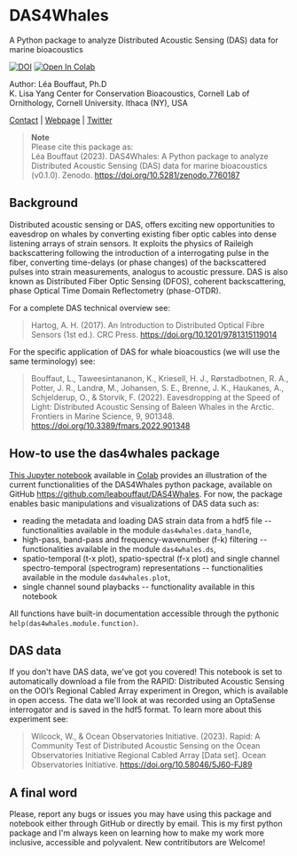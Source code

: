 # DAS4Whales 

A Python package to analyze Distributed Acoustic Sensing (DAS) data for marine bioacoustics

[![DOI](https://zenodo.org/badge/604782489.svg)](https://zenodo.org/badge/latestdoi/604782489)
[![Open In Colab](https://colab.research.google.com/assets/colab-badge.svg)](https://colab.research.google.com/gist/leabouffaut/e66b5a741493c4bd13aa07f39586ec4b/das4whales_examplenotebook.ipynb)

Author: Léa Bouffaut, Ph.D   
K. Lisa Yang Center for Conservation Bioacoustics, Cornell Lab of Ornithology, Cornell University. Ithaca (NY), USA

[Contact](mailto:lb736@cornell.edu) | [Webpage](https://www.birds.cornell.edu/ccb/lea-bouffaut/) | [Twitter](https://twitter.com/LeaBouffaut)


> **Note**   
> Please cite this package as:   
> Léa Bouffaut (2023). DAS4Whales: A Python package to analyze Distributed Acoustic Sensing (DAS) data for marine bioacoustics (v0.1.0). Zenodo. https://doi.org/10.5281/zenodo.7760187

## Background
Distributed acoustic sensing or DAS, offers exciting new opportunities to eavesdrop on whales by converting existing fiber optic cables into dense listening arrays of strain sensors. It exploits the physics of Raileigh backscattering following the introduction of a interrogating pulse in the fiber, converting time-delays (or phase changes) of the backscattered pulses into strain measurements, analogus to acoustic pressure. DAS is also known as Distributed Fiber Optic Sensing (DFOS), coherent backscattering, phase Optical Time Domain Reflectometry (phase-OTDR).

For a complete DAS technical overview see:
>Hartog, A. H. (2017). An Introduction to Distributed Optical Fibre Sensors (1st ed.). CRC Press. https://doi.org/10.1201/9781315119014

For the specific application of DAS for whale bioacoustics (we will use the same terminology) see:

>Bouffaut, L., Taweesintananon, K., Kriesell, H. J., Rørstadbotnen, R. A., Potter, J. R., Landrø, M., Johansen, S. E., Brenne, J. K., Haukanes, A., Schjelderup, O., & Storvik, F. (2022). Eavesdropping at the Speed of Light: Distributed Acoustic Sensing of Baleen Whales in the Arctic. Frontiers in Marine Science, 9, 901348. https://doi.org/10.3389/fmars.2022.901348

## How-to use the das4whales package 
[This Jupyter notebook](https://github.com/leabouffaut/DAS4Whales/blob/main/DAS4Whales_ExampleNotebook.ipynb) available in [Colab](https://colab.research.google.com/gist/leabouffaut/e66b5a741493c4bd13aa07f39586ec4b/das4whales_examplenotebook.ipynb)  provides an illustration of the current functionalities of the DAS4Whales python package, available on GitHub https://github.com/leabouffaut/DAS4Whales. For now, the package enables basic manipulations and visualizations of DAS data such as:

* reading the metadata and loading DAS strain data from a hdf5 file -- functionalities available in the module `das4whales.data_handle`,
* high-pass, band-pass and frequency-wavenumber (f-k) filtering -- functionalities available in the module `das4whales.ds`,
* spatio-temporal (t-x plot), spatio-spectral (f-x plot) and single channel spectro-temporal (spectrogram) representations -- functionalities available in the module `das4whales.plot`,
* single channel sound playbacks -- functionality available in this notebook

All functions have built-in documentation accessible through the pythonic `help(das4whales.module.function)`.

## DAS data
If you don't have DAS data, we've got you covered! This notebook is set to automatically download a file from the RAPID: Distributed Acoustic Sensing on the OOI’s Regional Cabled Array experiment in Oregon, which is available in open access. The data we'll look at was recorded using an OptaSense interrogator and is saved in the hdf5 format. To learn more about this experiment see:

>Wilcock, W., & Ocean Observatories Initiative. (2023). Rapid: A Community Test of Distributed Acoustic Sensing on the Ocean Observatories Initiative Regional Cabled Array [Data set]. Ocean Observatories Initiative. https://doi.org/10.58046/5J60-FJ89

## A final word
Please, report any bugs or issues you may have using this package and notebook either through GitHub or directly by email. This is my first python package and I'm always keen on learning how to make my work more inclusive, accessible and polyvalent. New contritibutors are Welcome!


